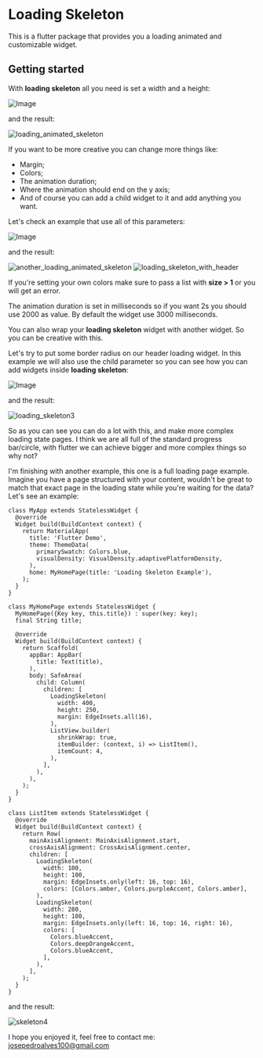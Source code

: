 # Loading Skeleton

This is a flutter package that provides you a loading animated and customizable widget.

## Getting started

With **loading skeleton** all you need is set a width and a height:

![Image](https://github.com/jpgpa/loading_skeleton_widget/blob/master/assets/Screenshot%202021-03-03%20at%2014.22.40.png)

and the result:

![loading_animated_skeleton](https://media.giphy.com/media/uC0PTR2rgZ4cYD2xmY/giphy.gif)

If you want to be more creative you can change more things like:

* Margin;
* Colors;
* The animation duration;
* Where the animation should end on the y axis;
* And of course you can add a child widget to it and add anything you want.

Let's check an example that use all of this parameters:

![Image](https://github.com/jpgpa/loading_skeleton_widget/blob/master/assets/Screenshot%202021-03-03%20at%2014.36.05.png)

and the result:

![another_loading_animated_skeleton](https://media.giphy.com/media/AzsZwdKfnDBrMXZUn0/giphy.gif) ![loading_skeleton_with_header](https://media.giphy.com/media/QK5uaTQTClFz08VlJO/giphy.gif)

If you're setting your own colors make sure to pass a list with **size > 1** or you will get an error.

The animation duration is set in milliseconds so if you want 2s you should use 2000 as value. By default the widget use 3000 milliseconds.

You can also wrap your **loading skeleton** widget with another widget. So you can be creative with this.

Let's try to put some border radius on our header loading widget. In this example we will also use the child parameter so you can see how you can add widgets inside **loading skeleton**:

![Image](https://github.com/jpgpa/loading_skeleton_widget/blob/master/assets/Screenshot%202021-03-03%20at%2015.01.28.png)

and the result:

![loading_skeleton3](https://media.giphy.com/media/max8eeuVhtKBhOIbe5/giphy.gif)

So as you can see you can do a lot with this, and make more complex loading state pages. I think we are all full of the standard progress bar/circle, with flutter we can achieve bigger and more complex things so why not?

I'm finishing with another example, this one is a full loading page example. Imagine you have a page structured with your content, wouldn't be great to match that exact page in the loading state while you're waiting for the data? Let's see an example:

```
class MyApp extends StatelessWidget {
  @override
  Widget build(BuildContext context) {
    return MaterialApp(
      title: 'Flutter Demo',
      theme: ThemeData(
        primarySwatch: Colors.blue,
        visualDensity: VisualDensity.adaptivePlatformDensity,
      ),
      home: MyHomePage(title: 'Loading Skeleton Example'),
    );
  }
}

class MyHomePage extends StatelessWidget {
  MyHomePage({Key key, this.title}) : super(key: key);
  final String title;

  @override
  Widget build(BuildContext context) {
    return Scaffold(
      appBar: AppBar(
        title: Text(title),
      ),
      body: SafeArea(
        child: Column(
          children: [
            LoadingSkeleton(
              width: 400,
              height: 250,
              margin: EdgeInsets.all(16),
            ),
            ListView.builder(
              shrinkWrap: true,
              itemBuilder: (context, i) => ListItem(),
              itemCount: 4,
            ),
          ],
        ),
      ),
    );
  }
}

class ListItem extends StatelessWidget {
  @override
  Widget build(BuildContext context) {
    return Row(
      mainAxisAlignment: MainAxisAlignment.start,
      crossAxisAlignment: CrossAxisAlignment.center,
      children: [
        LoadingSkeleton(
          width: 100,
          height: 100,
          margin: EdgeInsets.only(left: 16, top: 16),
          colors: [Colors.amber, Colors.purpleAccent, Colors.amber],
        ),
        LoadingSkeleton(
          width: 280,
          height: 100,
          margin: EdgeInsets.only(left: 16, top: 16, right: 16),
          colors: [
            Colors.blueAccent,
            Colors.deepOrangeAccent,
            Colors.blueAccent,
          ],
        ),
      ],
    );
  }
}
```
and the result: 

![skeleton4](https://media.giphy.com/media/wyuUX0ZDP26VS2WmnH/giphy.gif)

I hope you enjoyed it, feel free to contact me:
josepedroalves100@gmail.com
